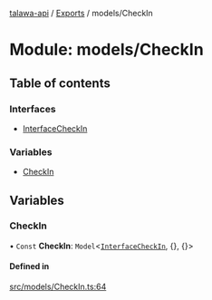 [talawa-api](../README.md) / [Exports](../modules.md) / models/CheckIn

# Module: models/CheckIn

## Table of contents

### Interfaces

- [InterfaceCheckIn](../interfaces/models_CheckIn.InterfaceCheckIn.md)

### Variables

- [CheckIn](models_CheckIn.md#checkin)

## Variables

### CheckIn

• `Const` **CheckIn**: `Model`\<[`InterfaceCheckIn`](../interfaces/models_CheckIn.InterfaceCheckIn.md), {}, {}\>

#### Defined in

[src/models/CheckIn.ts:64](https://github.com/PalisadoesFoundation/talawa-api/blob/ae7aa4f/src/models/CheckIn.ts#L64)

